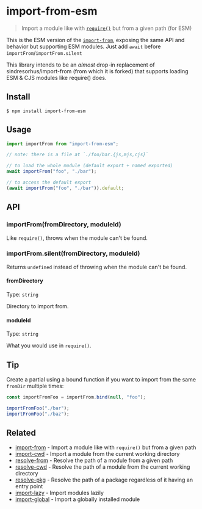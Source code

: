 # import-from-esm

> Import a module like with [`require()`](https://nodejs.org/api/modules.html#modules_require_id) but from a given path (for ESM)

This is the ESM version of the [`import-from`](https://github.com/sindresorhus/import-from), exposing the same API and behavior but supporting ESM modules. Just add `await` before `importFrom`/`importFrom.silent`

This library intends to be an _almost_ drop-in replacement of sindresorhus/import-from (from which it is forked) that supports loading ESM & CJS modules like require() does.

## Install

```
$ npm install import-from-esm
```

## Usage

```js
import importFrom from "import-from-esm";

// note: there is a file at `./foo/bar.{js,mjs,cjs}`

// to load the whole module (default export + named exported)
await importFrom("foo", "./bar");

// to access the default export
(await importFrom("foo", "./bar")).default;
```

## API

### importFrom(fromDirectory, moduleId)

Like `require()`, throws when the module can't be found.

### importFrom.silent(fromDirectory, moduleId)

Returns `undefined` instead of throwing when the module can't be found.

#### fromDirectory

Type: `string`

Directory to import from.

#### moduleId

Type: `string`

What you would use in `require()`.

## Tip

Create a partial using a bound function if you want to import from the same `fromDir` multiple times:

```js
const importFromFoo = importFrom.bind(null, "foo");

importFromFoo("./bar");
importFromFoo("./baz");
```

## Related

- [import-from](https://github.com/sindresorhus/import-from) - Import a module like with `require()` but from a given path
- [import-cwd](https://github.com/sindresorhus/import-cwd) - Import a module from the current working directory
- [resolve-from](https://github.com/sindresorhus/resolve-from) - Resolve the path of a module from a given path
- [resolve-cwd](https://github.com/sindresorhus/resolve-cwd) - Resolve the path of a module from the current working directory
- [resolve-pkg](https://github.com/sindresorhus/resolve-pkg) - Resolve the path of a package regardless of it having an entry point
- [import-lazy](https://github.com/sindresorhus/import-lazy) - Import modules lazily
- [import-global](https://github.com/sindresorhus/import-global) - Import a globally installed module
